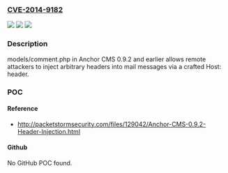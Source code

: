 ### [CVE-2014-9182](https://cve.mitre.org/cgi-bin/cvename.cgi?name=CVE-2014-9182)
![](https://img.shields.io/static/v1?label=Product&message=n%2Fa&color=blue)
![](https://img.shields.io/static/v1?label=Version&message=n%2Fa&color=blue)
![](https://img.shields.io/static/v1?label=Vulnerability&message=n%2Fa&color=brighgreen)

### Description

models/comment.php in Anchor CMS 0.9.2 and earlier allows remote attackers to inject arbitrary headers into mail messages via a crafted Host: header.

### POC

#### Reference
- http://packetstormsecurity.com/files/129042/Anchor-CMS-0.9.2-Header-Injection.html

#### Github
No GitHub POC found.

